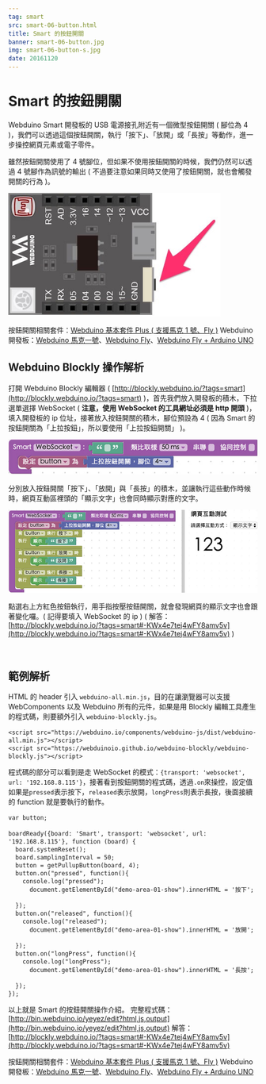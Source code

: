 ```yaml
---
tag: smart
src: smart-06-button.html
title: Smart 的按鈕開關 
banner: smart-06-button.jpg
img: smart-06-button-s.jpg
date: 20161120
---
```


<!-- @@master  = ../../_layout.html-->

<!-- @@block  =  meta-->

<title>Smart 的按鈕開關 :::: Webduino = Web × Arduino</title>

<meta name="description" content="Webduino Smart 開發板的 USB 電源接孔附近有一個微型按鈕開關 ( 腳位為 4 )，我們可以透過這個按鈕開關，執行「按下」、「放開」或「長按」等動作，進一步操控網頁元素或電子零件。">

<meta itemprop="description" content="Webduino Smart 開發板的 USB 電源接孔附近有一個微型按鈕開關 ( 腳位為 4 )，我們可以透過這個按鈕開關，執行「按下」、「放開」或「長按」等動作，進一步操控網頁元素或電子零件。">

<meta property="og:description" content="Webduino Smart 開發板的 USB 電源接孔附近有一個微型按鈕開關 ( 腳位為 4 )，我們可以透過這個按鈕開關，執行「按下」、「放開」或「長按」等動作，進一步操控網頁元素或電子零件。">

<meta property="og:title" content="Smart 的按鈕開關" >

<meta property="og:url" content="https://webduino.io/tutorials/smart-06-button.html">

<meta property="og:image" content="https://webduino.io/img/tutorials/smart-06-button-s.jpg">

<meta itemprop="image" content="https://webduino.io/img/tutorials/smart-06-button-s.jpg">

<include src="../_include-tutorials.html"></include>

<!-- @@close-->

<!-- @@block  =  preAndNext-->

<include src="../_include-tutorials-content.html"></include>

<!-- @@close-->



<!-- @@block  =  tutorials-->
# Smart 的按鈕開關

Webduino Smart 開發板的 USB 電源接孔附近有一個微型按鈕開關 ( 腳位為 4 )，我們可以透過這個按鈕開關，執行「按下」、「放開」或「長按」等動作，進一步操控網頁元素或電子零件。

雖然按鈕開關使用了 4 號腳位，但如果不使用按鈕開關的時候，我們仍然可以透過 4 號腳作為訊號的輸出 ( 不過要注意如果同時又使用了按鈕開關，就也會觸發開關的行為 )。

![](../img/tutorials/smart-06-02.jpg)

<div class="buy-this">
	<span>按鈕開關相關套件：<a href="https://webduino.io/buy/webduino-package-plus.html" target="_blank">Webduino 基本套件 Plus ( 支援馬克 1 號、Fly )</a></span>
	<span>Webduino 開發板：<a href="https://webduino.io/buy/component-webduino-v1.html" target="_blank">Webduino 馬克一號</a>、<a href="https://webduino.io/buy/component-webduino-fly.html" target="_blank">Webduino Fly</a>、<a href="https://webduino.io/buy/component-webduino-uno-fly.html" target="_blank">Webduino Fly + Arduino UNO</a></span>
</div>

## Webduino Blockly 操作解析

打開 Webduino Blockly 編輯器 ( [http://blockly.webduino.io/?tags=smart](http://blockly.webduino.io/?tags=smart) )，首先我們放入開發板的積木，下拉選單選擇 WebSocket ( **注意，使用 WebSocket 的工具網址必須是 http 開頭** )，填入開發板的 ip 位址，接著放入按鈕開關的積木，腳位預設為 4 ( 因為 Smart 的按鈕開關為「上拉按鈕」，所以要使用「上拉按鈕開關」 )。 

![](../img/tutorials/smart-06-03.jpg)

分別放入按鈕開關「按下」、「放開」與「長按」的積木，並讓執行這些動作時候時，網頁互動區裡頭的「顯示文字」也會同時顯示對應的文字。   

![](../img/tutorials/smart-06-04.jpg)

點選右上方紅色按鈕執行，用手指按壓按鈕開關，就會發現網頁的顯示文字也會跟著變化囉。( 記得要填入 WebSocket 的 ip )
( 解答：[http://blockly.webduino.io/?tags=smart#-KWx4e7tej4wFY8amv5v](http://blockly.webduino.io/?tags=smart#-KWx4e7tej4wFY8amv5v) )

<br/>

## 範例解析

HTML 的 header 引入 `webduino-all.min.js`，目的在讓瀏覽器可以支援 WebComponents 以及 Webduino 所有的元件，如果是用 Blockly 編輯工具產生的程式碼，則要額外引入 `webduino-blockly.js`。

	<script src="https://webduino.io/components/webduino-js/dist/webduino-all.min.js"></script>
	<script src="https://webduinoio.github.io/webduino-blockly/webduino-blockly.js"></script>

程式碼的部分可以看到是走 WebSocket 的模式：`{transport: 'websocket', url: '192.168.8.115'}`，接著看到按鈕開關的程式碼，透過`.on`來操控，設定值如果是`pressed`表示按下，`released`表示放開，`longPress`則表示長按，後面接續的 function 就是要執行的動作。

	var button;

	boardReady({board: 'Smart', transport: 'websocket', url: '192.168.8.115'}, function (board) {
	  board.systemReset();
	  board.samplingInterval = 50;
	  button = getPullupButton(board, 4);
	  button.on("pressed", function(){
	    console.log("pressed");
	      document.getElementById("demo-area-01-show").innerHTML = '按下';

	  });
	  button.on("released", function(){
	    console.log("released");
	      document.getElementById("demo-area-01-show").innerHTML = '放開';

	  });
	  button.on("longPress", function(){
	    console.log("longPress");
	      document.getElementById("demo-area-01-show").innerHTML = '長按';

	  });
	});

以上就是 Smart 的按鈕開關操作介紹。
完整程式碼：[http://bin.webduino.io/yeyez/edit?html,js,output](http://bin.webduino.io/yeyez/edit?html,js,output)
解答：[http://blockly.webduino.io/?tags=smart#-KWx4e7tej4wFY8amv5v](http://blockly.webduino.io/?tags=smart#-KWx4e7tej4wFY8amv5v)

<div class="buy-this">
	<span>按鈕開關相關套件：<a href="https://webduino.io/buy/webduino-package-plus.html" target="_blank">Webduino 基本套件 Plus ( 支援馬克 1 號、Fly )</a></span>
	<span>Webduino 開發板：<a href="https://webduino.io/buy/component-webduino-v1.html" target="_blank">Webduino 馬克一號</a>、<a href="https://webduino.io/buy/component-webduino-fly.html" target="_blank">Webduino Fly</a>、<a href="https://webduino.io/buy/component-webduino-uno-fly.html" target="_blank">Webduino Fly + Arduino UNO</a></span>
</div>



<!-- @@close-->